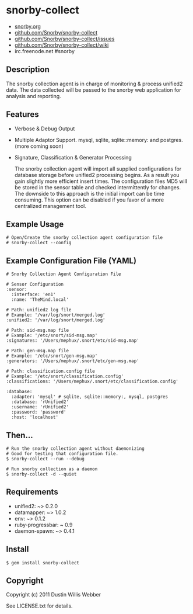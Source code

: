 # snorby-collect

* [snorby.org](http://www.snorby.org)
* [github.com/Snorby/snorby-collect](http://github.com/snorby-collect/snorby/)
* [github.com/Snorby/snorby-collect/issues](http://github.com/Snorby/snorby-collect/issues)
* [github.com/Snorby/snorby-collect/wiki](http://github.com/Snorby/snorby-collect/wiki)
* irc.freenode.net #snorby

## Description

The snorby collection agent is in charge of monitoring & process unified2 data. The data collected will be passed to the snorby web application for analysis and reporting.

## Features
	
 * Verbose & Debug Output
 * Multiple Adaptor Support. mysql, sqlite, sqlite::memory: and postgres. (more coming soon)
 * Signature, Classification & Generator Processing

	 The snorby collection agent will import all supplied configurations for database storage before unified2 processing begins. As a result
	 you gain slightly more efficient insert times. The configuration files MD5 will be stored in the sensor table and checked 
	 intermittently for changes. The downside to this approach is the initial import can be time consuming. This option can
	 be disabled if you favor of a more centralized management tool.

## Example Usage

	# Open/Create the snorby collection agent configuration file
	# snorby-collect --config
	
## Example Configuration File (YAML)
	
	# Snorby Collection Agent Configuration File

	# Sensor Configuration
	:sensor:
	  :interface: 'en1'
	  :name: 'TheMind.local'

	# Path: unified2 log file
	# Example: '/var/log/snort/merged.log'
	:unified2: '/var/log/snort/merged.log'

	# Path: sid-msg.map file
	# Example: '/etc/snort/sid-msg.map'
	:signatures: '/Users/mephux/.snort/etc/sid-msg.map'

	# Path: gen-msg.map file
	# Example: '/etc/snort/gen-msg.map'
	:generators: '/Users/mephux/.snort/etc/gen-msg.map'

	# Path: classification.config file
	# Example: '/etc/snort/classification.config'
	:classifications: '/Users/mephux/.snort/etc/classification.config'

	:database:
	  :adapter: 'mysql' # sqlite, sqlite::memory:, mysql, postgres
	  :database: 'rUnified2'
	  :username: 'rUnified2'
	  :password: 'password'
	  :host: 'localhost'

## Then...

	# Run the snorby collection agent without daemonizing 
	# Good for testing that configuration file.
	$ snorby-collect --run --debug
	
	# Run snorby collection as a daemon
	$ snorby-collect -d --quiet

## Requirements
	
 * unified2: ~> 0.2.0
 * datamapper: ~> 1.0.2
 * env: ~> 0.1.2
 * ruby-progressbar: ~ 0.9
 * daemon-spawn: ~> 0.4.1
	
## Install

	$ gem install snorby-collect

## Copyright

Copyright (c) 2011 Dustin Willis Webber

See LICENSE.txt for details.
